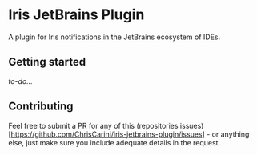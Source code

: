 # Iris JetBrains Plugin
A plugin for Iris notifications in the JetBrains ecosystem of IDEs.

## Getting started
_to-do..._

## Contributing
Feel free to submit a PR for any of this (repositories issues)[https://github.com/ChrisCarini/iris-jetbrains-plugin/issues] - or anything else, just make sure you include adequate details in the request.
